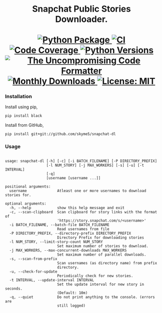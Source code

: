 <p>
  <div align="center">
  <h1>
    Snapchat Public Stories Downloader.<br /> <br />
    <a href="https://pypi.python.org/pypi/snapchat-dl">
      <img
        src="https://img.shields.io/pypi/v/snapchat-dl.svg"
        alt="Python Package"
      />
    </a>
    <a href="https://pypi.python.org/pypi/snapchat-dl">
      <img
        src="https://img.shields.io/github/workflow/status/skyme5/snapchat-dl/build"
        alt="CI"
      />
    </a>
    <a href="https://codecov.io/gh/skyme5/snapchat-dl">
      <img
        src="https://img.shields.io/codecov/c/github/skyme5/snapchat-dl"
        alt="Code Coverage"
      />
    </a>
    <a href="https://codecov.io/gh/skyme5/snapchat-dl">
      <img
        src="https://img.shields.io/pypi/pyversions/snapchat-dl"
        alt="Python Versions"
      />
    </a>
    <a href="https://github.com/psf/black">
      <img
        src="https://img.shields.io/badge/code%20style-black-000000.svg"
        alt="The Uncompromising Code Formatter"
      />
    </a>
    <a href="https://github.com/skyme5/snapchat-dl">
      <img
        src="https://img.shields.io/pypi/dm/snapchat-dl"
        alt="Monthly Downloads"
      />
    </a>
    <a href="https://opensource.org/licenses/MIT">
      <img
        src="https://img.shields.io/badge/License-MIT-blue.svg"
        alt="License: MIT"
      />
    </a>
  </h1>
  </div>
</p>


### Installation

Install using pip,

```bash
pip install black
```

Install from GitHub,

```bash
pip install git+git://github.com/skyme5/snapchat-dl
```

### Usage

```text

usage: snapchat-dl [-h] [-c] [-i BATCH_FILENAME] [-P DIRECTORY_PREFIX]
                   [-l NUM_STORY] [-j MAX_WORKERS] [-s] [-u] [-t INTERVAL]
                   [-q]
                   [username [username ...]]

positional arguments:
  username              Atleast one or more usernames to download stories for.

optional arguments:
  -h, --help            show this help message and exit
  -c, --scan-clipboard  Scan clipboard for story links with the format of
                        'https://story.snapchat.com/s/<username>'
  -i BATCH_FILENAME, --batch-file BATCH_FILENAME
                        Read usernames from file
  -P DIRECTORY_PREFIX, --directory-prefix DIRECTORY_PREFIX
                        Directory Prefix for downloading stories
  -l NUM_STORY, --limit-story-count NUM_STORY
                        Set maximum number of stories to download.
  -j MAX_WORKERS, --max-concurrent-downloads MAX_WORKERS
                        Set maximum number of parallel downloads.
  -s, --scan-from-prefix
                        Scan usernames (as directory name) from prefix
                        directory.
  -u, --check-for-update
                        Periodically check for new stories.
  -t INTERVAL, --update-interval INTERVAL
                        Set the update interval for new story in seconds.
                        (Default: 10m)
  -q, --quiet           Do not print anything to the console. (errors are
                        still logged)


```
